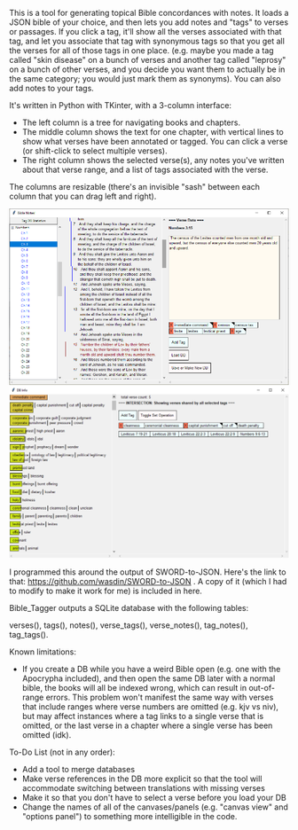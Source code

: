 This is a tool for generating topical Bible concordances with notes. It loads a JSON bible of your choice, and then lets you add notes and "tags" to verses or passages. If you click a tag, it'll show all the verses associated with that tag, and let you associate that tag with synonymous tags so that you get all the verses for all of those tags in one place. (e.g. maybe you made a tag called "skin disease" on a bunch of verses and another tag called "leprosy" on a bunch of other verses, and you decide you want them to actually be in the same category; you would just mark them as synonyms). You can also add notes to your tags.

It's written in Python with TKinter, with a 3-column interface:
- The left column is a tree for navigating books and chapters.
- The middle column shows the text for one chapter, with vertical lines to show what verses have been annotated or tagged. You can click a verse (or shift-click to select multiple verses).
- The right column shows the selected verse(s), any notes you've written about that verse range, and a list of tags associated with the verse.

The columns are resizable (there's an invisible "sash" between each column that you can drag left and right).

![image info](Screenshots/Screenshot5.png)
![image info](Screenshots/Screenshot6.png)

I programmed this around the output of SWORD-to-JSON. Here's the link to that: https://github.com/wasdin/SWORD-to-JSON . A copy of it (which I had to modify to make it work for me) is included in here. 

Bible_Tagger outputs a SQLite database with the following tables:

verses(), tags(), notes(), verse_tags(), verse_notes(), tag_notes(), tag_tags().

Known limitations:
- If you create a DB while you have a weird Bible open (e.g. one with the Apocrypha included), and then open the same DB later with a normal bible, the books will all be indexed wrong, which can result in out-of-range errors. This problem won't manifest the same way with verses that include ranges where verse numbers are omitted (e.g. kjv vs niv), but may affect instances where a tag links to a single verse that is omitted, or the last verse in a chapter where a single verse has been omitted (idk).

To-Do List (not in any order):
- Add a tool to merge databases
- Make verse references in the DB more explicit so that the tool will accommodate switching between translations with missing verses
- Make it so that you don't have to select a verse before you load your DB
- Change the names of all of the canvases/panels (e.g. "canvas view" and "options panel") to something more intelligible in the code.
